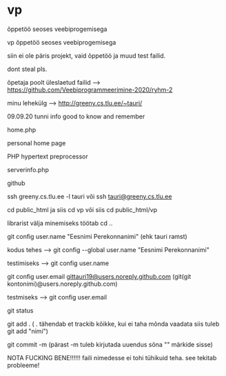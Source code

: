 # vp
õppetöö seoses veebiprogemisega


vp
õppetöö seoses veebiprogemisega

siin ei ole päris projekt, vaid õppetöö ja muud test failid.

dont steal pls.

õpetaja poolt üleslaetud failid --> https://github.com/Veebiprogrammeerimine-2020/ryhm-2

minu lehekülg --> http://greeny.cs.tlu.ee/~tauri/

09.09.20 tunni info good to know and remember

home.php

personal home page

PHP hypertext preprocessor

serverinfo.php

github

ssh greeny.cs.tlu.ee -l tauri või ssh tauri@greeny.cs.tlu.ee

cd public_html ja siis cd vp või siis cd public_html/vp

librarist välja minemiseks töötab cd ..

git config user.name "Eesnimi Perekonnanimi" (ehk tauri ramst)

kodus tehes --> git config --global user.name "Eesnimi Perekonnanimi"

testimiseks --> git config user.name

git config user.email gittauri19@users.noreply.github.com (git(git kontonimi)@users.noreply.github.com)

testmiseks --> git config user.email

git status

git add . ( . tähendab et trackib kõikke, kui ei taha mõnda vaadata siis tuleb git add "nimi")

git commit -m    (pärast -m tuleb kirjutada uuendus sõna "" märkide sisse)

NOTA FUCKING BENE!!!!!! faili nimedesse ei tohi tühikuid teha. see tekitab probleeme!
